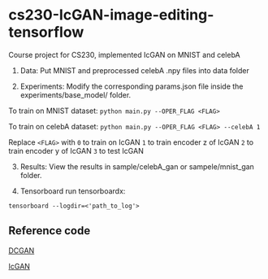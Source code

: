 # cs230-IcGAN-image-editing-tensorflow
Course project for CS230, implemented IcGAN on MNIST and celebA

1. Data:
Put MNIST and preprocessed celebA .npy files into data folder

2. Experiments:
Modify the corresponding params.json file inside the experiments/base_model/ folder.

To train on MNIST dataset:
`python main.py --OPER_FLAG <FLAG>`

To train on celebA dataset:
`python main.py --OPER_FLAG <FLAG> --celebA 1`

Replace `<FLAG>` with
`0` to train on IcGAN
`1` to train encoder z of IcGAN
`2` to train encoder y of IcGAN
`3` to test IcGAN

3. Results:
View the results in sample/celebA_gan or sampele/mnist_gan folder.

4. Tensorboard
run tensorboardx:

`tensorboard --logdir=<'path_to_log'>`

## Reference code

[DCGAN](https://github.com/carpedm20/DCGAN-tensorflow)

[IcGAN](https://github.com/zhangqianhui/ICGan-tensorflow)  



